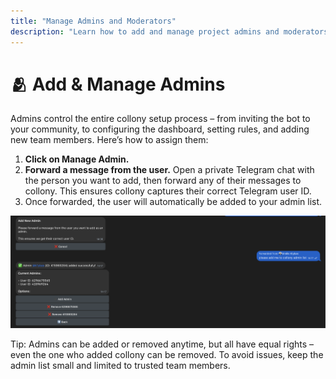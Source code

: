 ```yaml
---
title: "Manage Admins and Moderators"
description: "Learn how to add and manage project admins and moderators in collony AI for your Telegram community."
---
```


# 🫂 Add & Manage Admins

Admins control the entire collony setup process – from inviting the bot to your community, to configuring the dashboard, setting rules, and adding new team members. Here’s how to assign them:

1. **Click on Manage Admin.**
2. **Forward a message from the user.** Open a private Telegram chat with the person you want to add, then forward any of their messages to collony. This ensures collony captures their correct Telegram user ID.
3. Once forwarded, the user will automatically be added to your admin list.

![Managing admins and moderators in collony AI](/public/Screenshot_2025-08-28_at_14.17.38.png)

<Tip>
  Tip: Admins can be added or removed anytime, but all have equal rights – even the one who added collony can be removed. To avoid issues, keep the admin list small and limited to trusted team members.
</Tip>
